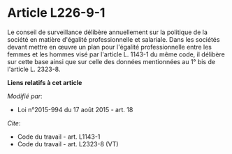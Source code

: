 # Article L226-9-1

Le conseil de surveillance délibère annuellement sur la politique de la société en matière d'égalité professionnelle et
salariale. Dans les sociétés devant mettre en œuvre un plan pour l'égalité professionnelle entre les femmes et les hommes
visé par l'article L. 1143-1 du même code, il délibère sur cette base ainsi que sur celle des données mentionnées au 1° bis
de l'article L. 2323-8.

**Liens relatifs à cet article**

_Modifié par_:

  - Loi n°2015-994 du 17 août 2015 - art. 18

_Cite_:

  - Code du travail - art. L1143-1
  - Code du travail - art. L2323-8 (VT)
